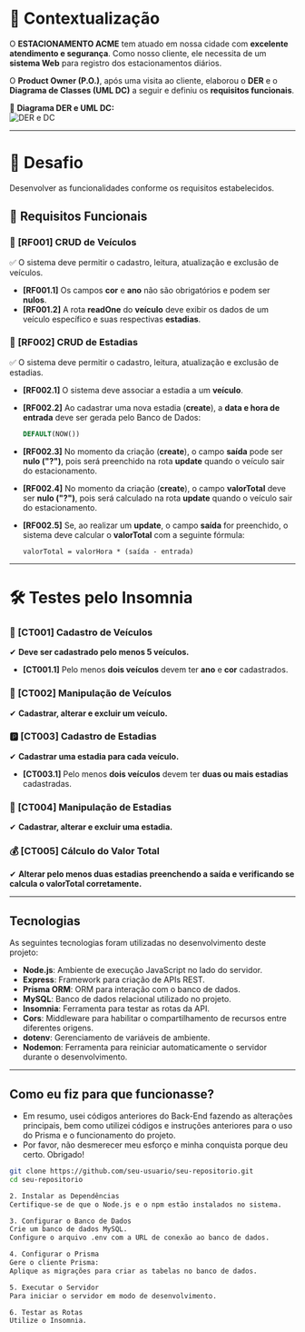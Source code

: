 # 🌟 Contextualização  

O **ESTACIONAMENTO ACME** tem atuado em nossa cidade com **excelente atendimento e segurança**. Como nosso cliente, ele necessita de um **sistema Web** para registro dos estacionamentos diários.  

O **Product Owner (P.O.)**, após uma visita ao cliente, elaborou o **DER** e o **Diagrama de Classes (UML DC)** a seguir e definiu os **requisitos funcionais**.  

📌 **Diagrama DER e UML DC:**  
![DER e DC](./docs/der-dc.png)

---

# 🎯 Desafio  

Desenvolver as funcionalidades conforme os requisitos estabelecidos.  

## 🔹 Requisitos Funcionais  

### 🚗 **[RF001] CRUD de Veículos**  
✅ O sistema deve permitir o cadastro, leitura, atualização e exclusão de veículos.  
- **[RF001.1]** Os campos **cor** e **ano** não são obrigatórios e podem ser **nulos**.  
- **[RF001.2]** A rota **readOne** do **veículo** deve exibir os dados de um veículo específico e suas respectivas **estadias**.  

### 🏁 **[RF002] CRUD de Estadias**  
✅ O sistema deve permitir o cadastro, leitura, atualização e exclusão de estadias.  
- **[RF002.1]** O sistema deve associar a estadia a um **veículo**.  
- **[RF002.2]** Ao cadastrar uma nova estadia (**create**), a **data e hora de entrada** deve ser gerada pelo Banco de Dados:  
  ```sql
  DEFAULT(NOW())
  ```
- **[RF002.3]** No momento da criação (**create**), o campo **saída** pode ser **nulo ("?")**, pois será preenchido na rota **update** quando o veículo sair do estacionamento.  
- **[RF002.4]** No momento da criação (**create**), o campo **valorTotal** deve ser **nulo ("?")**, pois será calculado na rota **update** quando o veículo sair do estacionamento.  
- **[RF002.5]** Se, ao realizar um **update**, o campo **saída** for preenchido, o sistema deve calcular o **valorTotal** com a seguinte fórmula:  

  ```text
  valorTotal = valorHora * (saída - entrada)
  ```

---

# 🛠 Testes pelo Insomnia  

### 🚙 **[CT001] Cadastro de Veículos**  
✔ **Deve ser cadastrado pelo menos 5 veículos.**  
- **[CT001.1]** Pelo menos **dois veículos** devem ter **ano** e **cor** cadastrados.  

### 🔄 **[CT002] Manipulação de Veículos**  
✔ **Cadastrar, alterar e excluir um veículo.**  

### 🅿 **[CT003] Cadastro de Estadias**  
✔ **Cadastrar uma estadia para cada veículo.**  
- **[CT003.1]** Pelo menos **dois veículos** devem ter **duas ou mais estadias** cadastradas.  

### 🔧 **[CT004] Manipulação de Estadias**  
✔ **Cadastrar, alterar e excluir uma estadia.**  

### 💰 **[CT005] Cálculo do Valor Total**  
✔ **Alterar pelo menos duas estadias preenchendo a saída e verificando se calcula o valorTotal corretamente.**  

---
## Tecnologias
As seguintes tecnologias foram utilizadas no desenvolvimento deste projeto:

- **Node.js**: Ambiente de execução JavaScript no lado do servidor.
- **Express**: Framework para criação de APIs REST.
- **Prisma ORM**: ORM para interação com o banco de dados.
- **MySQL**: Banco de dados relacional utilizado no projeto.
- **Insomnia**: Ferramenta para testar as rotas da API.
- **Cors**: Middleware para habilitar o compartilhamento de recursos entre diferentes origens.
- **dotenv**: Gerenciamento de variáveis de ambiente.
- **Nodemon**: Ferramenta para reiniciar automaticamente o servidor durante o desenvolvimento.

---

## Como eu fiz para que funcionasse?
  - Em resumo, usei códigos anteriores do Back-End fazendo as alterações principais, bem como utilizei códigos e instruções anteriores para o uso do Prisma e o funcionamento do projeto.
  - Por favor, não desmerecer meu esforço e minha conquista porque deu certo. Obrigado!
```bash
git clone https://github.com/seu-usuario/seu-repositorio.git
cd seu-repositorio

2. Instalar as Dependências
Certifique-se de que o Node.js e o npm estão instalados no sistema.

3. Configurar o Banco de Dados
Crie um banco de dados MySQL.
Configure o arquivo .env com a URL de conexão ao banco de dados.

4. Configurar o Prisma
Gere o cliente Prisma:
Aplique as migrações para criar as tabelas no banco de dados.

5. Executar o Servidor
Para iniciar o servidor em modo de desenvolvimento.

6. Testar as Rotas
Utilize o Insomnia.

